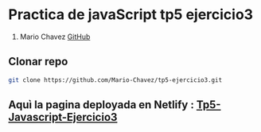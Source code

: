 # Practica de javaScript tp5 ejercicio3

1. Mario Chavez [GitHub](https://github.com/Mario-Chavez)

## Clonar repo

```bash
git clone https://github.com/Mario-Chavez/tp5-ejercicio3.git
```

## Aquì la pagina deployada en Netlify : [Tp5-Javascript-Ejercicio3](https://tp5-ejercicio3.netlify.app)
